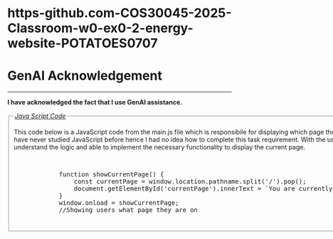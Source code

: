 # https-github.com-COS30045-2025-Classroom-w0-ex0-2-energy-website-POTATOES0707

<h1>GenAI Acknowledgement</h1>

<hr>

<p><b>I have acknowledged the fact that I use GenAI assistance. </b><br>

<fieldset>
    <p>This code below is a JavaScript code from the main.js file which is responsibile for displaying which page the user is currently on. I have never studied JavaScript before hence I had no idea how to complete this task requirement. With the use of GenAI, I was able to understand the logic and able to implement the necessary functionality to display the current page. </p>
    <br>
    <legend><u><i>Java Script Code</i></u></legend>
    <pre>
            function showCurrentPage() {
                const currentPage = window.location.pathname.split('/').pop();
                document.getElementById('currentPage').innerText = `You are currently on: ${currentPage}`;
            }
            window.onload = showCurrentPage;
            //Showing users what page they are on
    </pre>

</fieldset>
<br>
</p>